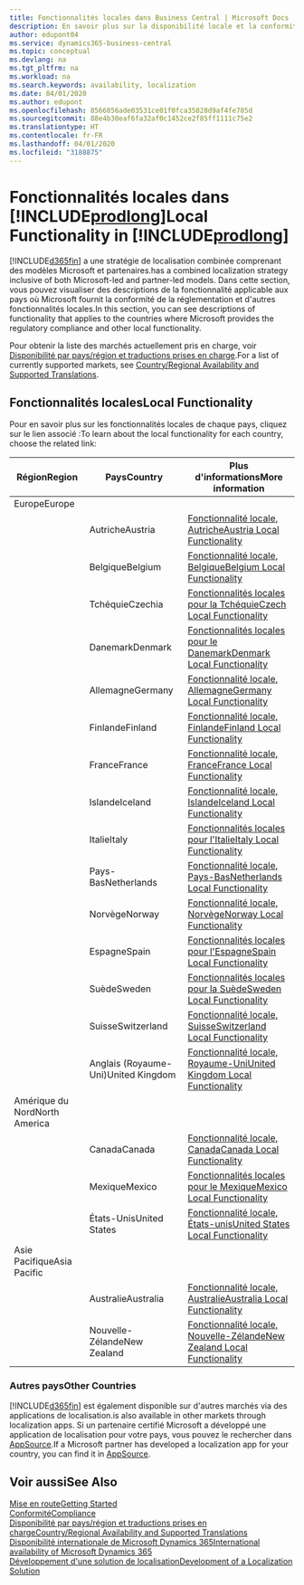 ```yaml
---
title: Fonctionnalités locales dans Business Central | Microsoft Docs
description: En savoir plus sur la disponibilité locale et la conformité de la réglementation de Dynamics 365 Business Central.
author: edupont04
ms.service: dynamics365-business-central
ms.topic: conceptual
ms.devlang: na
ms.tgt_pltfrm: na
ms.workload: na
ms.search.keywords: availability, localization
ms.date: 04/01/2020
ms.author: edupont
ms.openlocfilehash: 8566856ade03531ce01f0fca35828d9af4fe785d
ms.sourcegitcommit: 88e4b30eaf6fa32af0c1452ce2f85ff1111c75e2
ms.translationtype: HT
ms.contentlocale: fr-FR
ms.lasthandoff: 04/01/2020
ms.locfileid: "3188875"
---
```

# <a name="local-functionality-in-prodlong"></a><span data-ttu-id="e8c03-103">Fonctionnalités locales dans [!INCLUDE[prodlong](includes/prodlong.md)]</span><span class="sxs-lookup"><span data-stu-id="e8c03-103">Local Functionality in [!INCLUDE[prodlong](includes/prodlong.md)]</span></span>

[!INCLUDE[d365fin](includes/d365fin_md.md)] <span data-ttu-id="e8c03-104">a une stratégie de localisation combinée comprenant des modèles Microsoft et partenaires.</span><span class="sxs-lookup"><span data-stu-id="e8c03-104">has a combined localization strategy inclusive of both Microsoft-led and partner-led models.</span></span> <span data-ttu-id="e8c03-105">Dans cette section, vous pouvez visualiser des descriptions de la fonctionnalité applicable aux pays où Microsoft fournit la conformité de la réglementation et d'autres fonctionnalités locales.</span><span class="sxs-lookup"><span data-stu-id="e8c03-105">In this section, you can see descriptions of functionality that applies to the countries where Microsoft provides the regulatory compliance and other local functionality.</span></span>  

<span data-ttu-id="e8c03-106">Pour obtenir la liste des marchés actuellement pris en charge, voir [Disponibilité par pays/région et traductions prises en charge](/dynamics365/business-central/dev-itpro/compliance/apptest-countries-and-translations?toc=/dynamics365/business-central/toc.json).</span><span class="sxs-lookup"><span data-stu-id="e8c03-106">For a list of currently supported markets, see [Country/Regional Availability and Supported Translations](/dynamics365/business-central/dev-itpro/compliance/apptest-countries-and-translations?toc=/dynamics365/business-central/toc.json).</span></span>  

## <a name="local-functionality"></a><span data-ttu-id="e8c03-107">Fonctionnalités locales</span><span class="sxs-lookup"><span data-stu-id="e8c03-107">Local Functionality</span></span>

<span data-ttu-id="e8c03-108">Pour en savoir plus sur les fonctionnalités locales de chaque pays, cliquez sur le lien associé :</span><span class="sxs-lookup"><span data-stu-id="e8c03-108">To learn about the local functionality for each country, choose the related link:</span></span>

| <span data-ttu-id="e8c03-109">Région</span><span class="sxs-lookup"><span data-stu-id="e8c03-109">Region</span></span> | <span data-ttu-id="e8c03-110">Pays</span><span class="sxs-lookup"><span data-stu-id="e8c03-110">Country</span></span> | <span data-ttu-id="e8c03-111">Plus d'informations</span><span class="sxs-lookup"><span data-stu-id="e8c03-111">More information</span></span> |
| --- | --- |--- |
| <span data-ttu-id="e8c03-112">Europe</span><span class="sxs-lookup"><span data-stu-id="e8c03-112">Europe</span></span> |  | |
|        | <span data-ttu-id="e8c03-113">Autriche</span><span class="sxs-lookup"><span data-stu-id="e8c03-113">Austria</span></span> | [<span data-ttu-id="e8c03-114">Fonctionnalité locale, Autriche</span><span class="sxs-lookup"><span data-stu-id="e8c03-114">Austria Local Functionality</span></span>](localfunctionality/austria/austria-local-functionality.md) |
|        | <span data-ttu-id="e8c03-115">Belgique</span><span class="sxs-lookup"><span data-stu-id="e8c03-115">Belgium</span></span> | [<span data-ttu-id="e8c03-116">Fonctionnalité locale, Belgique</span><span class="sxs-lookup"><span data-stu-id="e8c03-116">Belgium Local Functionality</span></span>](localfunctionality/belgium/belgium-local-functionality.md) |
|        | <span data-ttu-id="e8c03-117">Tchéquie</span><span class="sxs-lookup"><span data-stu-id="e8c03-117">Czechia</span></span> | [<span data-ttu-id="e8c03-118">Fonctionnalités locales pour la Tchéquie</span><span class="sxs-lookup"><span data-stu-id="e8c03-118">Czech Local Functionality</span></span>](localfunctionality/czech/czech-local-functionality.md) |
|        | <span data-ttu-id="e8c03-119">Danemark</span><span class="sxs-lookup"><span data-stu-id="e8c03-119">Denmark</span></span> | [<span data-ttu-id="e8c03-120">Fonctionnalités locales pour le Danemark</span><span class="sxs-lookup"><span data-stu-id="e8c03-120">Denmark Local Functionality</span></span>](localfunctionality/denmark/denmark-local-functionality.md) |
|        | <span data-ttu-id="e8c03-121">Allemagne</span><span class="sxs-lookup"><span data-stu-id="e8c03-121">Germany</span></span> | [<span data-ttu-id="e8c03-122">Fonctionnalité locale, Allemagne</span><span class="sxs-lookup"><span data-stu-id="e8c03-122">Germany Local Functionality</span></span>](localfunctionality/germany/germany-local-functionality.md) |
|        | <span data-ttu-id="e8c03-123">Finlande</span><span class="sxs-lookup"><span data-stu-id="e8c03-123">Finland</span></span> | [<span data-ttu-id="e8c03-124">Fonctionnalité locale, Finlande</span><span class="sxs-lookup"><span data-stu-id="e8c03-124">Finland Local Functionality</span></span>](localfunctionality/finland/finland-local-functionality.md) |
|        | <span data-ttu-id="e8c03-125">France</span><span class="sxs-lookup"><span data-stu-id="e8c03-125">France</span></span> | [<span data-ttu-id="e8c03-126">Fonctionnalité locale, France</span><span class="sxs-lookup"><span data-stu-id="e8c03-126">France Local Functionality</span></span>](localfunctionality/france/france-local-functionality.md) |
|        | <span data-ttu-id="e8c03-127">Islande</span><span class="sxs-lookup"><span data-stu-id="e8c03-127">Iceland</span></span> | [<span data-ttu-id="e8c03-128">Fonctionnalité locale, Islande</span><span class="sxs-lookup"><span data-stu-id="e8c03-128">Iceland Local Functionality</span></span>](localfunctionality/iceland/iceland-local-functionality.md) |
|        | <span data-ttu-id="e8c03-129">Italie</span><span class="sxs-lookup"><span data-stu-id="e8c03-129">Italy</span></span> | [<span data-ttu-id="e8c03-130">Fonctionnalités locales pour l'Italie</span><span class="sxs-lookup"><span data-stu-id="e8c03-130">Italy Local Functionality</span></span>](localfunctionality/italy/italy-local-functionality.md) |
|        | <span data-ttu-id="e8c03-131">Pays-Bas</span><span class="sxs-lookup"><span data-stu-id="e8c03-131">Netherlands</span></span> | [<span data-ttu-id="e8c03-132">Fonctionnalité locale, Pays-Bas</span><span class="sxs-lookup"><span data-stu-id="e8c03-132">Netherlands Local Functionality</span></span>](localfunctionality/netherlands/netherlands-local-functionality.md) |
|        | <span data-ttu-id="e8c03-133">Norvège</span><span class="sxs-lookup"><span data-stu-id="e8c03-133">Norway</span></span> | [<span data-ttu-id="e8c03-134">Fonctionnalité locale, Norvège</span><span class="sxs-lookup"><span data-stu-id="e8c03-134">Norway Local Functionality</span></span>](localfunctionality/norway/norway-local-functionality.md) |
|        | <span data-ttu-id="e8c03-135">Espagne</span><span class="sxs-lookup"><span data-stu-id="e8c03-135">Spain</span></span> | [<span data-ttu-id="e8c03-136">Fonctionnalités locales pour l'Espagne</span><span class="sxs-lookup"><span data-stu-id="e8c03-136">Spain Local Functionality</span></span>](localfunctionality/spain/spain-local-functionality.md) |
|        | <span data-ttu-id="e8c03-137">Suède</span><span class="sxs-lookup"><span data-stu-id="e8c03-137">Sweden</span></span> | [<span data-ttu-id="e8c03-138">Fonctionnalités locales pour la Suède</span><span class="sxs-lookup"><span data-stu-id="e8c03-138">Sweden Local Functionality</span></span>](localfunctionality/sweden/sweden-local-functionality.md) |
|        | <span data-ttu-id="e8c03-139">Suisse</span><span class="sxs-lookup"><span data-stu-id="e8c03-139">Switzerland</span></span> | [<span data-ttu-id="e8c03-140">Fonctionnalité locale, Suisse</span><span class="sxs-lookup"><span data-stu-id="e8c03-140">Switzerland Local Functionality</span></span>](localfunctionality/switzerland/switzerland-local-functionality.md) |
|        | <span data-ttu-id="e8c03-141">Anglais (Royaume-Uni)</span><span class="sxs-lookup"><span data-stu-id="e8c03-141">United Kingdom</span></span> | [<span data-ttu-id="e8c03-142">Fonctionnalité locale, Royaume-Uni</span><span class="sxs-lookup"><span data-stu-id="e8c03-142">United Kingdom Local Functionality</span></span>](localfunctionality/unitedkingdom/united-kingdom-local-functionality.md) |
| <span data-ttu-id="e8c03-143">Amérique du Nord</span><span class="sxs-lookup"><span data-stu-id="e8c03-143">North America</span></span> |       |  |
|        | <span data-ttu-id="e8c03-144">Canada</span><span class="sxs-lookup"><span data-stu-id="e8c03-144">Canada</span></span>|[<span data-ttu-id="e8c03-145">Fonctionnalité locale, Canada</span><span class="sxs-lookup"><span data-stu-id="e8c03-145">Canada Local Functionality</span></span>](localfunctionality/canada/canada-local-functionality.md) |
|        | <span data-ttu-id="e8c03-146">Mexique</span><span class="sxs-lookup"><span data-stu-id="e8c03-146">Mexico</span></span> | [<span data-ttu-id="e8c03-147">Fonctionnalités locales pour le Mexique</span><span class="sxs-lookup"><span data-stu-id="e8c03-147">Mexico Local Functionality</span></span>](localfunctionality/mexico/mexico-local-functionality.md) |
|        | <span data-ttu-id="e8c03-148">États-Unis</span><span class="sxs-lookup"><span data-stu-id="e8c03-148">United States</span></span>|[<span data-ttu-id="e8c03-149">Fonctionnalité locale, États-unis</span><span class="sxs-lookup"><span data-stu-id="e8c03-149">United States Local Functionality</span></span>](localfunctionality/unitedstates/united-states-local-functionality.md) |
| <span data-ttu-id="e8c03-150">Asie Pacifique</span><span class="sxs-lookup"><span data-stu-id="e8c03-150">Asia Pacific</span></span> |       |  |
|        | <span data-ttu-id="e8c03-151">Australie</span><span class="sxs-lookup"><span data-stu-id="e8c03-151">Australia</span></span> | [<span data-ttu-id="e8c03-152">Fonctionnalité locale, Australie</span><span class="sxs-lookup"><span data-stu-id="e8c03-152">Australia Local Functionality</span></span>](localfunctionality/australia/australia-local-functionality.md) |
|        | <span data-ttu-id="e8c03-153">Nouvelle-Zélande</span><span class="sxs-lookup"><span data-stu-id="e8c03-153">New Zealand</span></span> | [<span data-ttu-id="e8c03-154">Fonctionnalité locale, Nouvelle-Zélande</span><span class="sxs-lookup"><span data-stu-id="e8c03-154">New Zealand Local Functionality</span></span>](localfunctionality/newzealand/new-zealand-local-functionality.md) |

### <a name="other-countries"></a><span data-ttu-id="e8c03-155">Autres pays</span><span class="sxs-lookup"><span data-stu-id="e8c03-155">Other Countries</span></span>
[!INCLUDE[d365fin](includes/d365fin_md.md)] <span data-ttu-id="e8c03-156">est également disponible sur d'autres marchés via des applications de localisation.</span><span class="sxs-lookup"><span data-stu-id="e8c03-156">is also available in other markets through localization apps.</span></span> <span data-ttu-id="e8c03-157">Si un partenaire certifié Microsoft a développé une application de localisation pour votre pays, vous pouvez le rechercher dans [AppSource](https://appsource.microsoft.com/product/dynamics-365-business-central/).</span><span class="sxs-lookup"><span data-stu-id="e8c03-157">If a Microsoft partner has developed a localization app for your country, you can find it in [AppSource](https://appsource.microsoft.com/product/dynamics-365-business-central/).</span></span>

## <a name="see-also"></a><span data-ttu-id="e8c03-158">Voir aussi</span><span class="sxs-lookup"><span data-stu-id="e8c03-158">See Also</span></span>
[<span data-ttu-id="e8c03-159">Mise en route</span><span class="sxs-lookup"><span data-stu-id="e8c03-159">Getting Started</span></span>](product-get-started.md)  
[<span data-ttu-id="e8c03-160">Conformité</span><span class="sxs-lookup"><span data-stu-id="e8c03-160">Compliance</span></span>](compliance/compliance-overview.md)  
[<span data-ttu-id="e8c03-161">Disponibilité par pays/région et traductions prises en charge</span><span class="sxs-lookup"><span data-stu-id="e8c03-161">Country/Regional Availability and Supported Translations</span></span>](/dynamics365/business-central/dev-itpro/compliance/apptest-countries-and-translations?toc=/dynamics365/business-central/toc.json)  
[<span data-ttu-id="e8c03-162">Disponibilité internationale de Microsoft Dynamics 365</span><span class="sxs-lookup"><span data-stu-id="e8c03-162">International availability of Microsoft Dynamics 365</span></span>](/dynamics365/get-started/availability)  
[<span data-ttu-id="e8c03-163">Développement d'une solution de localisation</span><span class="sxs-lookup"><span data-stu-id="e8c03-163">Development of a Localization Solution</span></span>](/dynamics365/business-central/dev-itpro/developer/readiness/readiness-develop-localization)  
